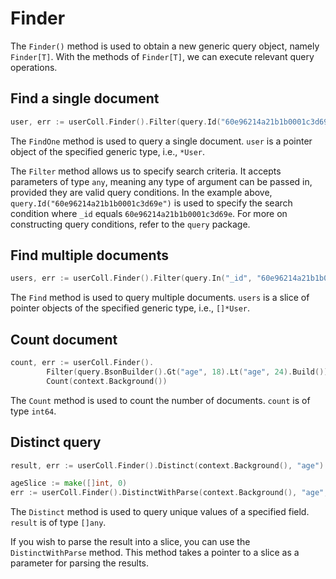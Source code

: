 # Finder
The `Finder()` method is used to obtain a new generic query object, namely `Finder[T]`. With the methods of `Finder[T]`, we can execute relevant query operations.

## Find a single document
```go
user, err := userColl.Finder().Filter(query.Id("60e96214a21b1b0001c3d69e")).FindOne(context.Background())
```
The `FindOne` method is used to query a single document. `user` is a pointer object of the specified generic type, i.e., `*User`.

The `Filter` method allows us to specify search criteria. It accepts parameters of type `any`, meaning any type of argument can be passed in, provided they are valid query conditions. In the example above, `query.Id("60e96214a21b1b0001c3d69e")` is used to specify the search condition where `_id` equals `60e96214a21b1b0001c3d69e`. For more on constructing query conditions, refer to the `query` package.
## Find multiple documents
```go
users, err := userColl.Finder().Filter(query.In("_id", "60e96214a21b1b0001c3d69e", "80e96214a21b1b0001c3d70e")).Find(context.Background())
```
The `Find` method is used to query multiple documents. `users` is a slice of pointer objects of the specified generic type, i.e., `[]*User`.

## Count document
```go
count, err := userColl.Finder().
		Filter(query.BsonBuilder().Gt("age", 18).Lt("age", 24).Build()).
		Count(context.Background())
```
The `Count` method is used to count the number of documents. `count` is of type `int64`.

## Distinct query
```go
result, err := userColl.Finder().Distinct(context.Background(), "age")

ageSlice := make([]int, 0)
err := userColl.Finder().DistinctWithParse(context.Background(), "age", &ageSlice)
```
The `Distinct` method is used to query unique values of a specified field. `result` is of type `[]any`.

If you wish to parse the result into a slice, you can use the `DistinctWithParse` method. This method takes a pointer to a slice as a parameter for parsing the results.